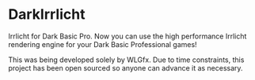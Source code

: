 DarkIrrlicht
============

Irrlicht for Dark Basic Pro. Now you can use the high performance Irrlicht
rendering engine for your Dark Basic Professional games!

This was being developed solely by WLGfx. Due to time constraints, this project
has been open sourced so anyone can advance it as necessary.

